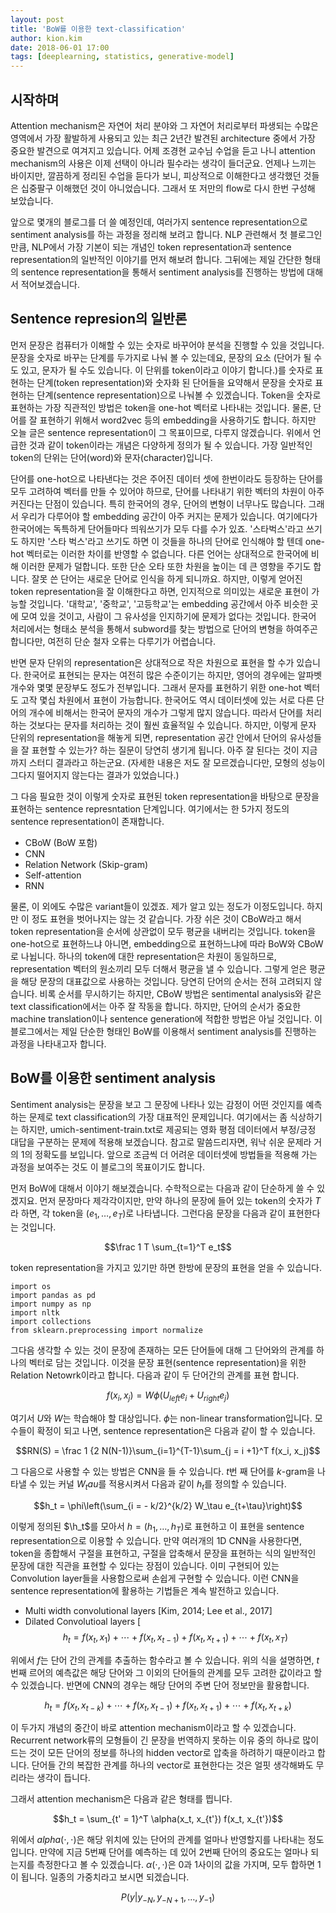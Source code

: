 ```yaml
---
layout: post
title: 'BoW를 이용한 text-classification'
author: kion.kim
date: 2018-06-01 17:00
tags: [deeplearning, statistics, generative-model]
---
```


## 시작하며

Attention mechanism은 자연어 처리 분야와 그 자연어 처리로부터 파생되는 수많은 영역에서 가장 활발하게 사용되고 있는 최근 2년간 발견된 architecture 중에서 가장 중요한 발견으로 여겨지고 있습니다. 어제 조경현 교수님 수업을 듣고 나니 attention mechanism의 사용은 이제 선택이 아니라 필수라는 생각이 들더군요. 언제나 느끼는 바이지만, 깔끔하게 정리된 수업을 듣다가 보니, 피상적으로 이해한다고 생각했던 것들은 십중팔구 이해했던 것이 아니었습니다. 그래서 또 저만의 flow로 다시 한번 구성해 보았습니다.

앞으로 몇개의 블로그를 더 쓸 예정인데, 여러가지 sentence representation으로 sentiment analysis를 하는 과정을 정리해 보려고 합니다. NLP 관련해서 첫 블로그인만큼, NLP에서 가장 기본이 되는 개념인 token representation과 sentence representation의 일반적인 이야기를 먼저 해보려 합니다. 그뒤에는 제일 간단한 형태의 sentence representation을 통해서 sentiment analysis를 진행하는 방법에 대해서 적어보겠습니다.

## Sentence represion의 일반론

먼저 문장은 컴퓨터가 이해할 수 있는 숫자로 바꾸어야 분석을 진행할 수 있을 것입니다. 문장을 숫자로 바꾸는 단계를 두가지로 나눠 볼 수 있는데요, 문장의 요소 (단어가 될 수도 있고, 문자가 될 수도 있습니다. 이 단위를 token이라고 이야기 합니다.)를 숫자로 표현하는 단계(token representation)와 숫자화 된 단어들을 요약해서 문장을 숫자로 표현하는 단계(sentence representation)으로 나눠볼 수 있겠습니다. Token을 숫자로 표현하는 가장 직관적인 방법은 token을 one-hot 벡터로 나타내는 것입니다. 물론, 단어를 잘 표현하기 위해서 word2vec 등의 embedding을 사용하기도 합니다. 하지만 오늘 글은 sentence representation이 그 목표이므로, 다루지 않겠습니다. 위에서 언급한 것과 같이 token이라는 개념은 다양하게 정의가 될 수 있습니다. 가장 일반적인 token의 단위는 단어(word)와 문자(character)입니다.  

단어를 one-hot으로 나타낸다는 것은 주어진 데이터 셋에 한번이라도 등장하는 단어를 모두 고려하여 벡터를 만들 수 있어야 하므로,  단어를 나타내기 위한 벡터의 차원이 아주 커진다는 단점이 있습니다. 특히 한국어의 경우, 단어의 변형이 너무나도 많습니다. 그래서 우리가 다루어야 할 embedding 공간이 아주 커지는 문제가 있습니다. 여기에다가 한국어에는 독특하게 단어들마다 띄워쓰기가 모두 다를 수가 있죠. '스타벅스'라고 쓰기도 하지만 '스타 벅스'라고 쓰기도 하면 이 것들을 하나의 단어로 인식해야 할 텐데 one-hot 벡터로는 이러한 차이를 반영할 수 없습니다. 다른 언어는 상대적으로 한국어에 비해 이러한 문제가 덜합니다. 또한 단순 오타 또한 차원을 높이는 데 큰 영향을 주기도 합니다. 잘못 쓴 단어는 새로운 단어로 인식을 하게 되니까요. 하지만, 이렇게 얻어진 token representation을 잘 이해한다고 하면, 인지적으로 의미있는 새로운 표현이 가능할 것입니다. '대학교', '중학교', '고등학교'는 embedding 공간에서 아주 비슷한 곳에 모여 있을 것이고, 사람이 그 유사성을 인지하기에 문제가 없다는 것입니다. 한국어 처리에서는 형태소 분석을 통해서 subword를 찾는 방법으로 단어의 변형을 하여주곤 합니다만, 여전히 단순 철자 오류는 다루기가 어렵습니다.

반면 문자 단위의 representation은 상대적으로 작은 차원으로 표현을 할 수가 있습니다. 한국어로 표현되는 문자는 여전히 많은 수준이기는 하지만, 영어의 경우에는 알파벳 개수와 몇몇 문장부도 정도가 전부입니다. 그래서 문자를 표현하기 위한 one-hot 벡터도 고작 몇십 차원에서 표현이 가능합니다. 한국어도 역시 데이터셋에 있는 서로 다른 단어의 개수에 비해서는 한국어 문자의 개수가 그렇게 많지 않습니다. 따라서 단어를  처리하는 것보다는 문자를 처리하는 것이 훨씬 효율적일 수 있습니다. 하지만, 이렇게 문자 단위의 representation을 해놓게 되면, representation 공간 안에서 단어의 유사성들을 잘 표현할 수 있는가? 하는 질문이 당연히 생기게 됩니다. 아주 잘 된다는 것이 지금까지 스터디 결과라고 하는군요. (자세한 내용은 저도 잘 모르겠습니다만, 모형의 성능이 그다지 떨어지지 않는다는 결과가 있었습니다.)
 
그 다음 필요한 것이 이렇게 숫자로 표현된 token representation을 바탕으로 문장을 표현하는 sentence represntation 단계입니다. 여기에서는 한 5가지 정도의 sentence representation이 존재합니다. 

* CBoW (BoW 포함)
* CNN
* Relation Network (Skip-gram)
* Self-attention
* RNN

물론, 이 외에도 수많은 variant들이 있겠죠. 제가 알고 있는 정도가 이정도입니다. 하지만 이 정도 표현을 벗어나지는 않는 것 같습니다. 가장 쉬은 것이 CBoW라고 해서 token representation을 순서에 상관없이 모두 평균을 내버리는 것입니다. token을 one-hot으로 표현하느냐 아니면, embedding으로 표현하느냐에 따라 BoW와 CBoW로 나뉩니다. 하나의 token에 대한 representation은 차원이 동일하므로, representation 벡터의 원소끼리 모두 더해서 평균을 낼 수 있습니다. 그렇게 얻은 평균을 해당 문장의 대표값으로 사용하는 것입니다. 당연히 단어의 순서는 전혀 고려되지 않습니다. 비록 순서를 무시하기는 하지만, CBoW 방법은 sentimental analysis와 같은 text classification에서는 아주 잘 작동을 합니다. 하지만, 단어의 순서가 중요한 machine translation이나 sentence generation에 적합한 방법은 아닐 것입니다. 이 블로그에서는 제일 단순한 형태인 BoW를 이용해서 sentiment analysis를 진행하는 과정을 나타내고자 합니다.

## BoW를 이용한 sentiment analysis

Sentiment analysis는 문장을 보고 그 문장에 나타나 있는 감정이 어떤 것인지를 예측하는 문제로 text classification의 가장 대표적인 문제입니다. 여기에서는 좀 식상하기는 하지만, umich-sentiment-train.txt로 제공되는 영화 평점 데이터에서 부정/긍정 대답을 구분하는 문제에 적용해 보겠습니다. 참고로 말씀드리자면, 워낙 쉬운 문제라 거의 1의 정확도를 보입니다. 앞으로 조금씩 더 어려운 데이터셋에 방법들을 적용해 가는 과정을 보여주는 것도 이 블로그의 목표이기도 합니다.

먼저 BoW에 대해서 이야기 해보겠습니다.
수학적으로는 다음과 같이 단순하게 쓸 수 있겠지요. 먼저 문장마다 제각각이지만, 만약 하나의 문장에 들어 있는 token의 숫자가 $T$라 하면, 각 token을 $(e_1, \ldots, e_T)$로 나타냅니다. 그런다음 문장을 다음과 같이 표현한다는 것입니다.

$$\frac 1 T \sum_{t=1}^T e_t$$

token representation을 가지고 있기만 하면 한방에 문장의 표현을 얻을 수 있습니다.



~~~
import os
import pandas as pd
import numpy as np
import nltk
import collections
from sklearn.preprocessing import normalize
~~~

그다음 생각할 수 있는 것이 문장에 존재하는 모든 단어들에 대해 그 단어와의 관계를 하나의 벡터로 담는 것입니다. 이것을 문장 표현(sentence representation)을 위한 Relation Netowrk이라고 합니다.  다음과 같이  두 단어간의 관계를 표현 합니다.


$$f(x_i, x_j) = W\phi(U_{left}e_i +  U_{right}e_j )$$

여기서 $U$와 $W$는 학습해야 할 대상입니다. $\phi$는 non-linear transformation입니다. 모수들이 확정이 되고 나면, sentence representation은 다음과 같이 할 수 있습니다.

$$RN(S) = \frac 1 {2 N(N-1)}\sum_{i=1}^{T-1}\sum_{j = i +1}^T f(x_i, x_j)$$

그 다음으로 사용할 수 있는 방법은 CNN을 들 수 있습니다. $t$번 째 단어를 $k$-gram을 나타낼 수 있는 커널 $W_tau$를 적용시켜서 다음과 같이 $h_t$를 정의할 수 있습니다.

$$h_t = \phi\left(\sum_{i = - k/2}^{k/2} W_\tau e_{t+\tau}\right)$$

이렇게 정의된 $\h_t$를 모아서 $h = (h_1, \ldots, h_T)$로 표현하고 이 표현을 sentence representation으로 이용할 수 있습니다. 만약 여러개의 1D CNN을 사용한다면, token을 종합해서 구절을 표현하고, 구절을 압축해서 문장을 표현하는 식의 일반적인 문장에 대한 직관을 표현할 수 있다는 장점이 있습니다. 이미 구현되어 있는 Convolution layer들을 사용함으로써 손쉽게 구현할 수 있습니다. 이런 CNN을 sentence representation에 활용하는 기법들은 계속 발전하고 있습니다.

* Multi width convolutional layers [Kim, 2014; Lee et al., 2017]
* Dilated Convolutioal layers [
$$ h_t = f(x_t, x_1) + \cdots + f(x_t, x_{t-1})  + f(x_t, x_{t+1}) + \cdots + f(x_t, x_T)$$

위에서 $f$는 단어 간의 관계를 추출하는 함수라고 볼 수 있습니다. 위의 식을 설명하면, $t$ 번째 르어의 예측값은 해당 단어와 그 이외의 단어들의 관계를 모두 고려한 값이라고 할 수 있겠습니다. 반면에 CNN의 경우는 해당 단어의 주변 단어 정보만을 활용합니다.

$$ h_t = f(x_t, x_{t-k}) + \cdots + f(x_t, x_{t-1})  + f(x_t, x_{t+1}) + \cdots + f(x_t, x_{t+ k})$$

이 두가지 개념의 중간이 바로 attention mechanism이라고 할 수 있겠습니다. Recurrent network류의 모형들이 긴 문장을 번역하지 못하는 이유 중의 하나로 많이 드는 것이 모든 단어의 정보를 하나의 hidden vector로 압축을 하려하기 때문이라고 합니다. 단어들 간의 복잡한 관계를 하나의 vector로 표현한다는 것은 얼핏 생각해봐도 무리라는 생각이 듭니다.

그래서 attention mechanism은 다음과 같은 형태를 띕니다.


$$h_t = \sum_{t' = 1}^T \alpha(x_t, x_{t'}) f(x_t, x_{t'})$$ 

위에서 $alpha(\cdot,\cdot)$은 해당 위치에 있는 단어의 관계를 얼마나 반영할지를 나타내는 정도입니다. 만약에 지금 5번째 단어를 예측하는 데 있어 2번째 단어의 중요도는 얼마나 되는지를 측정한다고 볼 수 있겠습니다. $\alpha(\cdot, \cdot)$은 0과 1사이의 값을 가지며, 모두 합하면 1이 됩니다. 일종의 가중치라고 보시면 되겠습니다.



$$P(y| y_{-N}, y_{-N + 1}, \ldots, y_{-1})$$
